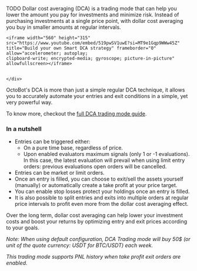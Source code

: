 TODO
Dollar cost averaging (DCA) is a trading mode that can help you lower the amount you pay for investments and 
minimize risk. Instead of purchasing investments at a single price point, with dollar cost averaging you buy 
in smaller amounts at regular intervals.

<div class="text-center">
    <div>

    <iframe width="560" height="315" src="https://www.youtube.com/embed/519pwSV1uwE?si=MT9e1Gqp9WWw45Z" 
    title="Build your own Smart DCA strategy" frameborder="0" allow="accelerometer; autoplay; 
    clipboard-write; encrypted-media; gyroscope; picture-in-picture" allowfullscreen></iframe>


    </div>
</div>

OctoBot's DCA is more than just a simple regular DCA technique, it allows you to accurately automate your 
entries and exit conditions in a simple, yet very powerful way.

To know more, checkout the 
<a target="_blank" rel="noopener" href="https://www.octobot.cloud/en/guides/octobot-trading-modes/dca-trading-mode?utm_source=octobot&utm_medium=dk&utm_campaign=regular_open_source_content&utm_content=DCATradingModeDocs">
full DCA trading mode guide</a>.

### In a nutshell
- Entries can be triggered either:
    - On a pure time base, regardless of price.
    - Upon enabled evaluators maximum signals (only 1 or -1 evaluations). In this case, the latest evaluation will 
        prevail when using limit entry orders: previous evaluations open orders will be cancelled.
- Entries can be market or limit orders.
- Once an entry is filled, you can choose to exit/sell the assets yourself (manually) or automatically 
create a take profit at your price target. 
- You can enable stop losses protect your holdings once an entry is filled.
- It is also possible to split entries and exits into multiple orders at regular price intervals to profit even more 
from the dollar cost averaging effect.

Over the long term, dollar cost averaging can help lower your investment costs and boost your returns by optimizing 
entry and exit prices according to your goals.

_Note: When using default configuration, DCA Trading mode will buy 50$ (or unit of the quote currency: USDT for BTC/USDT) 
each week._


_This trading mode supports PNL history when take profit exit orders are enabled._
